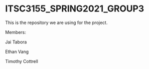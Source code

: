 # ITSC3155_SPRING2021_GROUP3
This is the repository we are using for the project.


Members:


Jai Tabora

Ethan Vang

Timothy Cottrell
